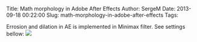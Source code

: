 Title: Math morphology in Adobe After Effects
Author: SergeM
Date: 2013-09-18 00:22:00
Slug: math-morphology-in-adobe-after-effects
Tags: 

Errosion and dilation in AE is implemented in Minimax filter. See settings bellow:
![](http://3.bp.blogspot.com/-EvUGQpMnN74/Uji52xX6mKI/AAAAAAAAAZw/d4dJ9j9sP24/s320/adobe_minimax_filter_SETTINGS.png)
